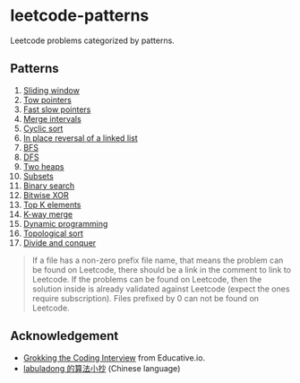 # leetcode-patterns

Leetcode problems categorized by patterns.

## Patterns

1. [Sliding window](./1_sliding-window)
2. [Tow pointers](./2_two-pointers)
3. [Fast slow pointers](./3_fast-slow-pointers)
4. [Merge intervals](./4_merge-intervals)
5. [Cyclic sort](./5_cyclic-sort)
6. [In place reversal of a linked list](./6_in-place-reversal-of-a-linked-list)
7. [BFS](./7_BFS)
8. [DFS](./8_DFS)
9. [Two heaps](./9_two-heaps)
10. [Subsets](./10_subsets)
11. [Binary search](./11_binary-search)
12. [Bitwise XOR](./12_bitwise-xor)
13. [Top K elements](./13_top-k-elements)
14. [K-way merge](./14_k-way-merge)
15. [Dynamic programming](./15_dynamic-programming)
16. [Topological sort](./16_topological-sort)
17. [Divide and conquer](./17_divide-and-conquer)

> If a file has a non-zero prefix file name, that means the problem can be found on Leetcode, there should be a link in the comment to link to Leetcode. If the problems can be found on Leetcode, then the solution inside is already validated against Leetcode (expect the ones require subscription). Files prefixed by 0 can not be found on Leetcode.

## Acknowledgement

- [Grokking the Coding Interview](https://www.educative.io/courses/grokking-the-coding-interview) from Educative.io.
- [labuladong 的算法小抄](https://labuladong.gitbook.io/algo/) (Chinese language)
